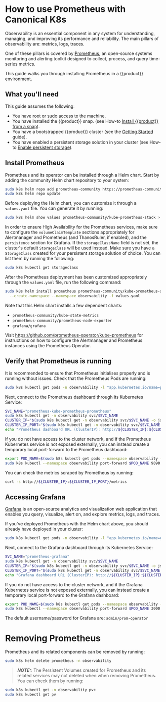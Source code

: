 # How to use Prometheus with Canonical K8s

Observability is an essential component in any system for understanding,
managing, and improving its performance and reliability. The main pillars of
observability are: metrics, logs, traces.

One of these pillars is covered by [Prometheus][Prometheus], an open-source
systems monitoring and alerting toolkit designed to collect, process, and query
time-series metrics.

This guide walks you through installing Prometheus in a {{product}} environment.

## What you'll need

This guide assumes the following:

- You have root or sudo access to the machine.
- You have installed the {{product}} snap.
  (see How-to [Install {{product}} from a snap][snap-install-howto]).
- You have a bootstrapped {{product}} cluster (see the [Getting Started][
  getting-started-guide] guide).
- You have enabled a persistent storage solution in your cluster
  (see How-to [Enable persistent storage][enable-storage]).

## Install Prometheus

Prometheus and its operator can be installed through a Helm chart. Start by
adding the community Helm chart repository to your system:

```bash
sudo k8s helm repo add prometheus-community https://prometheus-community.github.io/helm-charts
sudo k8s helm repo update
```

Before deploying the Helm chart, you can customize it through a `values.yaml`
file. You can generate it by running:

```bash
sudo k8s helm show values prometheus-community/kube-prometheus-stack > values.yaml
```

In order to ensure High Availability for the Prometheus services, make sure to
configure the `volumeClaimTemplate` sections appropriately for Alertmanager and
Prometheus (and ThanosRuler, if enabled), and the `persistence` section for
Grafana. If the `storageClassName` field is not set, the cluster's default
`StorageClass` will be used instead. Make sure you have a `StorageClass`
created for your persistent storage solution of choice. You can list them by
running the following:

```bash
sudo k8s kubectl get storageclass
```

After the Prometheus deployment has been customized appropriately through the
`values.yaml` file, run the following command:

```bash
sudo k8s helm install prometheus prometheus-community/kube-prometheus-stack \
  --create-namespace --namespace observability -f values.yaml
```

Note that this Helm chart installs a few dependent charts:

- `prometheus-community/kube-state-metrics`
- `prometheus-community/prometheus-node-exporter`
- `grafana/grafana`

Visit https://github.com/prometheus-operator/kube-prometheus for instructions
on how to configure the Alertmanager and Prometheus instances using the
Prometheus Operator.

## Verify that Prometheus is running

It is recommended to ensure that Prometheus initialises properly and is running
without issues. Check that the Prometheus Pods are running:

```bash
sudo k8s kubectl get pods -n observability -l "app.kubernetes.io/name=prometheus"
```

Next, connect to the Prometheus dashboard through its Kubernetes Service:

```bash
SVC_NAME="prometheus-kube-prometheus-prometheus"
sudo k8s kubectl get -n observability svc/$SVC_NAME
CLUSTER_IP="$(sudo k8s kubectl get -n observability svc/$SVC_NAME -o jsonpath='{.spec.clusterIP}')"
CLUSTER_IP_PORT="$(sudo k8s kubectl get -n observability svc/$SVC_NAME -o jsonpath='{.spec.ports[0].port}')"
echo "Prometheus dashboard URL (ClusterIP): http://${CLUSTER_IP}:${CLUSTER_IP_PORT}/graph"
```

If you do not have access to the cluster network, and if the Prometheus
Kubernetes service is not exposed externally, you can instead create a
temporary local port-forward to the Prometheus dashboard:

```bash
export POD_NAME=$(sudo k8s kubectl get pods --namespace observability -l "app.kubernetes.io/name=prometheus" -o jsonpath="{.items[0].metadata.name}")
sudo k8s kubectl --namespace observability port-forward $POD_NAME 9090
```

You can check the metrics scraped by Prometheus by running:

```bash
curl -s http://${CLUSTER_IP}:${CLUSTER_IP_PORT}/metrics
```

## Accessing Grafana

[Grafana][Grafana] is an open-source analytics and visualization web
application that enables you query, visualize, alert on, and explore metrics,
logs, and traces.

If you've deployed Prometheus with the Helm chart above, you should already
have deployed in your cluster:

```bash
sudo k8s kubectl get pods -n observability -l "app.kubernetes.io/name=grafana"
```

Next, connect to the Grafana dashboard through its Kubernetes Service:

```bash
SVC_NAME="prometheus-grafana"
sudo k8s kubectl get -n observability svc/$SVC_NAME
CLUSTER_IP="$(sudo k8s kubectl get -n observability svc/$SVC_NAME -o jsonpath='{.spec.clusterIP}')"
CLUSTER_IP_PORT="$(sudo k8s kubectl get -n observability svc/$SVC_NAME -o jsonpath='{.spec.ports[0].port}')"
echo "Grafana dashboard URL (ClusterIP): http://${CLUSTER_IP}:${CLUSTER_IP_PORT}/"
```

If you do not have access to the cluster network, and if the Grafana Kubernetes
service is not exposed externally, you can instead create a temporary local
port-forward to the Grafana dashboard:

```bash
export POD_NAME=$(sudo k8s kubectl get pods --namespace observability -l "app.kubernetes.io/name=grafana" -o jsonpath="{.items[0].metadata.name}")
sudo k8s kubectl --namespace observability port-forward $POD_NAME 3000
```

The default username/password for Grafana are: `admin/prom-operator`

# Removing Prometheus

Prometheus and its related components can be removed by running:

```bash
sudo k8s helm delete prometheus -n observability
```

> **_NOTE:_**: The Persistent Volumes created for Prometheus and its related
> services may not deleted when when removing Prometheus. You can check them
> by running:

``` bash
sudo k8s kubectl get -n observability pvc
sudo k8s kubectl get pv
```

<!-- LINKS -->

[Prometheus]: https://prometheus.io/
[snap-install-howto]: ./install/snap.md
[getting-started-guide]: ../../tutorial/getting-started.md
[enable-storage]: ./storage/index.md
[Grafana]: https://grafana.com/
